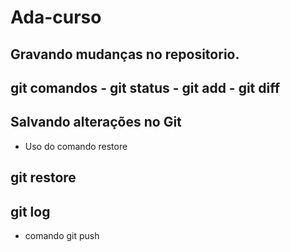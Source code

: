 # Ada-curso

## Gravando mudanças no repositorio.

## git comandos - git status - git add - git diff

## Salvando alterações no Git

- Uso do comando restore

## git restore

## git log

- comando git push
